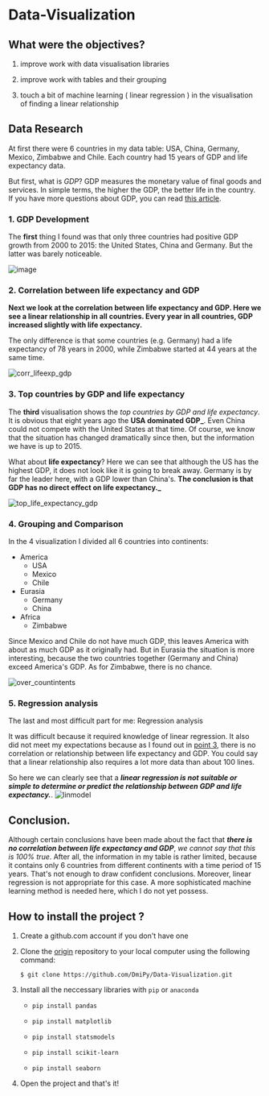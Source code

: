 # Data-Visualization

## What were the objectives? 

1. improve work with data visualisation libraries 
    
2. improve work with tables and their grouping
    
3. touch a bit of machine learning ( linear regression ) in the visualisation of finding a linear relationship
    
## Data Research

At first there were 6 countries in my data table: USA, China, Germany, Mexico, Zimbabwe and Chile. 
Each country had 15 years of GDP and life expectancy data. 

But first, what is *_GDP_*?
GDP measures the monetary value of final goods and services. 
In simple terms, the higher the GDP, the better life in the country.
If you have more questions about GDP, you can read [this article](https://www.imf.org/en/Publications/fandd/issues/Series/Back-to-Basics/gross-domestic-product-GDP#:~:text=GDP%20measures%20the%20monetary%20value,the%20borders%20of%20a%20country.).

### 1. GDP Development

The **first** thing I found was that only three countries had positive GDP growth from 2000 to 2015: the United States, China and Germany. 
But the latter was barely noticeable. 

![image](https://github.com/DmiPy/Data-Visualization/assets/128055633/d5cfaa75-c80c-4e8c-ad0b-1fcb5383c84f)


### 2. Correlation between life expectancy and GDP

**Next we look at the correlation between life expectancy and GDP. Here we see a linear relationship in all countries. 
Every year in all countries, GDP increased slightly with life expectancy.** 

The only difference is that some countries (e.g. Germany) had a life expectancy of 78 years in 2000, while Zimbabwe started at 44 years at the same time.

![corr_lifeexp_gdp](https://github.com/DmiPy/Data-Visualization/assets/128055633/757ae337-5789-4785-9f16-0225b52320bf)

### 3. Top countries by GDP and life expectancy

The **third** visualisation shows the _top countries by GDP and life expectancy_. It is obvious that eight years ago the **USA dominated GDP_**. 
Even China could not compete with the United States at that time. Of course, we know that the situation has changed dramatically since then, 
but the information we have is up to 2015.

What about **life expectancy**? Here we can see that although the US has the highest GDP, it does not look like it is going to break away. Germany is by far the leader here, with a GDP lower than China's. 
**The conclusion is that GDP has no direct effect on life expectancy._**

![top_life_expectancy_gdp](https://github.com/DmiPy/Data-Visualization/assets/128055633/3a00c165-5a01-44e6-925b-1e31f5847aef)


### 4. Grouping and Comparison

In the 4 visualization I divided all 6 countries into continents: 

* America 
    + USA 
    + Mexico  
    + Chile
* Eurasia 
    + Germany 
    + China 
* Africa 
    + Zimbabwe

Since Mexico and Chile do not have much GDP, this leaves America with about as much GDP as it originally had. But in Eurasia the situation is more interesting, because the two countries together (Germany and China) exceed America's GDP. As for Zimbabwe, there is no chance.

![over_countintents](https://github.com/DmiPy/Data-Visualization/assets/128055633/4d4bdc62-d20f-4903-9c84-5952f5ce571c)


### 5. Regression analysis

The last and most difficult part for me: Regression analysis

It was difficult because it required knowledge of linear regression. It also did not meet my expectations because 
as I found out in [point 3](https://github.com/DmiPy/Data-Visualization/edit/main/README.md#3-top-countries-by-gdp-and-life-expectancy), there is no correlation or relationship between life expectancy and GDP. 
You could say that a linear relationship also requires a lot more data than about 100 lines. 

So here we can clearly see that a ***_linear regression is not suitable or simple to determine or predict the relationship between GDP and life expectancy._***. 
![linmodel](https://github.com/DmiPy/Data-Visualization/assets/128055633/48306539-f621-4685-812e-101144331ac3)


## Conclusion. 

Although certain conclusions have been made about the fact that **_there is no correlation between life expectancy and GDP_**, _we *cannot* say that this is *100%* true_. 
After all, the information in my table is rather limited, because it contains only 6 countries from different continents with a time period of 15 years. That's not enough to draw confident conclusions. 
Moreover, linear regression is not appropriate for this case. A more sophisticated machine learning method is needed here, which I do not yet possess. 


## How to install the project ?
1. Create a github.com account if you don't have one

2. Clone the [origin](https://github.com/DmiPy/Data-Visualization) repository to your local computer using the following command:

    ```$ git clone https://github.com/DmiPy/Data-Visualization.git```

3. Install all the neccessary libraries with `pip` or `anaconda`

    * ```pip install pandas```

    * ```pip install matplotlib```

    * ```pip install statsmodels```

    * ```pip install scikit-learn```

    * ```pip install seaborn```


4. Open the project and that's it!



    
    
    

